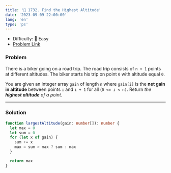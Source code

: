 ```yaml
---
title: '🍰 1732. Find the Highest Altitude'
date: '2023-09-09 22:00:00'
lang: 'en'
type: 'ps'
---
```


- Difficulty: 🍰 Easy
- [Problem Link](https://leetcode.com/problems/find-the-highest-altitude/?envType=study-plan-v2&envId=leetcode-75)

### Problem

There is a biker going on a road trip. The road trip consists of `n + 1` points at different altitudes. The biker starts his trip on point `0` with altitude equal `0`.

You are given an integer array `gain` of length `n` where `gain[i]` is the **net gain in altitude** between points `i`​​​​​​ and `i + 1` for all (`0 <= i < n)`. Return _the **highest altitude** of a point._

---

### Solution

```ts
function largestAltitude(gain: number[]): number {
  let max = 0
  let sum = 0
  for (let x of gain) {
    sum += x
    max = sum > max ? sum : max
  }

  return max
}
```
